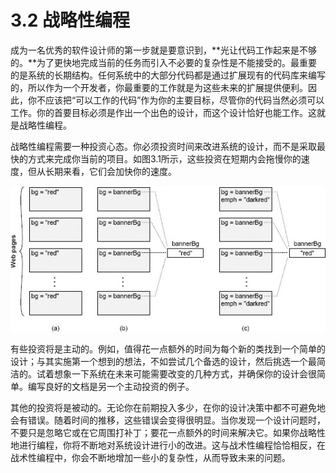 # 3.2 战略性编程

成为一名优秀的软件设计师的第一步就是要意识到，**光让代码工作起来是不够的。**为了更快地完成当前的任务而引入不必要的复杂性是不能接受的。最重要的是系统的长期结构。任何系统中的大部分代码都是通过扩展现有的代码库来编写的，所以作为一个开发者，你最重要的工作就是为这些未来的扩展提供便利。因此，你不应该把“可以工作的代码”作为你的主要目标，尽管你的代码当然必须可以工作。你的首要目标必须是作出一个出色的设计，而这个设计恰好也能工作。这就是战略性编程。

战略性编程需要一种投资心态。你必须投资时间来改进系统的设计，而不是采取最快的方式来完成你当前的项目。如图3.1所示，这些投资在短期内会拖慢你的速度，但从长期来看，它们会加快你的速度。

![图3.1: 在开始的时候，战术性的编程方法会比战略性的方法更快取得进展。然而，在战术性方法下，复杂性积累得更快，从而降低了生产力。随着时间的推移，战略性方法会带来更大的进展。注：此图仅作为定性说明；我不知道有任何关于曲线精确形状的实践过的测量。](<../.gitbook/assets/image (1) (1) (1) (1).png>)

有些投资将是主动的。例如，值得花一点额外的时间为每个新的类找到一个简单的设计；与其实施第一个想到的想法，不如尝试几个备选的设计，然后挑选一个最简洁的。试着想象一下系统在未来可能需要改变的几种方式，并确保你的设计会很简单。编写良好的文档是另一个主动投资的例子。

其他的投资将是被动的。无论你在前期投入多少，在你的设计决策中都不可避免地会有错误。随着时间的推移，这些错误会变得很明显。当你发现一个设计问题时，不要只是忽略它或在它周围打补丁；要花一点额外的时间来解决它。如果你战略性地进行编程，你将不断地对系统设计进行小的改进。这与战术性编程恰恰相反，在战术性编程中，你会不断地增加一些小的复杂性，从而导致未来的问题。
